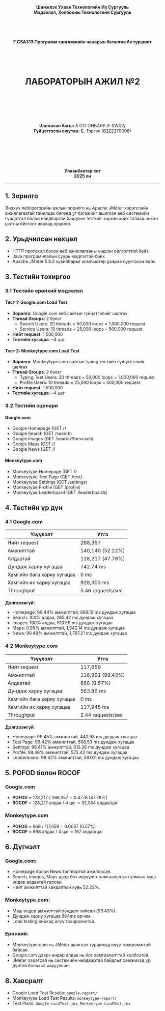 <div align="center">

**Шинжлэх Ухаан Технологийн Их Сургууль**  
**Мэдээлэл, Холбооны Технологийн Сургууль**

<br><br><br>

**F.CSA313 Программ хангамжийн чанарын баталгаа ба туршилт**

<br><br><br>

# **ЛАБОРАТОРЫН АЖИЛ №2**

<br><br><br><br><br>

**Шалгасан багш:** А.ОТГОНБАЯР /F.SW02/  
**Гүйцэтгэсэн оюутан:** Б. Тэргэл /B222270006/

<br><br><br><br><br>

**Улаанбаатар хот**  
**2025 он**

</div>


---

## 1. Зорилго

Энэхүү лабораторийн ажлын зорилго нь Apache JMeter хэрэгслийн ажиллагаатай танилцах бөгөөд уг багажийг ашиглан веб системийн гүйцэтгэл болон найдвартай байдлын тестийг хэрхэн хийх талаар анхан шатны ойлголт авахад оршино.

## 2. Урьдчилсан нөхцөл

- HTTP протокол болон веб ажиллагааны үндсэн ойлголттой байх
- Java програмчлалын суурь мэдлэгтэй байх
- Apache JMeter 5.6.3 хувилбарыг компьютер дээрээ суулгасан байх

## 3. Тестийн тохиргоо

### 3.1 Тестийн ерөнхий мэдээлэл

#### Тест 1: Google.com Load Test

- **Зорилго**: Google.com веб сайтын гүйцэтгэлийг шалгах
- **Thread Groups**: 2 бүлэг
  - Search Users: 20 threads × 50,000 loops = 1,000,000 request
  - Service Users: 10 threads × 25,000 loops = 500,000 request
- **Нийт request**: 1,500,000
- **Тестийн хугацаа**: ~4 цаг

#### Тест 2: Monkeytype.com Load Test

- **Зорилго**: Monkeytype.com сайтын typing тестийн гүйцэтгэлийг шалгах
- **Thread Groups**: 2 бүлэг
  - Typing Test Users: 20 threads × 50,000 loops = 1,000,000 request
  - Profile Users: 10 threads × 25,000 loops = 500,000 request
- **Нийт request**: 1,500,000
- **Тестийн хугацаа**: ~4 цаг

### 3.2 Тестийн сценари

#### Google.com

- Google Homepage (GET /)
- Google Search (GET /search)
- Google Images (GET /search?tbm=isch)
- Google Maps (GET /)
- Google News (GET /)

#### Monkeytype.com

- Monkeytype Homepage (GET /)
- Monkeytype Test Page (GET /test)
- Monkeytype Settings (GET /settings)
- Monkeytype Profile (GET /profile)
- Monkeytype Leaderboard (GET /leaderboards)

## 4. Тестийн үр дүн

### 4.1 Google.com

| Үзүүлэлт                                  | Утга          |
| ------------------------------------------------- | ----------------- |
| Нийт request                                  | 268,357           |
| Амжилттай                                | 140,140 (52.22%)  |
| Алдаатай                                  | 128,217 (47.78%)  |
| Дундаж хариу хугацаа            | 742.74 ms         |
| Хамгийн бага хариу хугацаа | 0 ms              |
| Хамгийн их хариу хугацаа     | 928,303 ms        |
| Throughput                                        | 5.46 requests/sec |

**Дэлгэрэнгүй:**

- Homepage: 99.44% амжилттай, 686.19 ms дундаж хугацаа
- Search: 100% алдаа, 295.42 ms дундаж хугацаа
- Images: 100% алдаа, 613.59 ms дундаж хугацаа
- Maps: 0.96% амжилттай, 1,542.14 ms дундаж хугацаа
- News: 99.49% амжилттай, 1,797.21 ms дундаж хугацаа

### 4.2 Monkeytype.com

| Үзүүлэлт                                  | Утга          |
| ------------------------------------------------- | ----------------- |
| Нийт request                                  | 117,659           |
| Амжилттай                                | 116,991 (99.43%)  |
| Алдаатай                                  | 668 (0.57%)       |
| Дундаж хариу хугацаа            | 563.86 ms         |
| Хамгийн бага хариу хугацаа | 0 ms              |
| Хамгийн их хариу хугацаа     | 117,945 ms        |
| Throughput                                        | 2.44 requests/sec |

**Дэлгэрэнгүй:**

- Homepage: 99.45% амжилттай, 440.98 ms дундаж хугацаа
- Test Page: 99.42% амжилттай, 608.53 ms дундаж хугацаа
- Settings: 99.41% амжилттай, 613.26 ms дундаж хугацаа
- Profile: 99.46% амжилттай, 572.42 ms дундаж хугацаа
- Leaderboard: 99.42% амжилттай, 587.01 ms дундаж хугацаа

## 5. POFOD болон ROCOF

### Google.com

- **POFOD** = 128,217 / 268,357 = 0.4778 (47.78%)
- **ROCOF** = 128,217 алдаа / 4 цаг = 32,054 алдаа/цаг

### Monkeytype.com

- **POFOD** = 668 / 117,659 = 0.0057 (0.57%)
- **ROCOF** = 668 алдаа / 4 цаг = 167 алдаа/цаг

## 6. Дүгнэлт

### Google.com:

- Homepage болон News тогтвортой ажилласан.
- Search, Images, Maps дээр бот илрүүлэх хамгаалалтын улмаас маш өндөр алдаатай гарсан.
- Нийт амжилттай хандалтын хувь 52.22%.

### Monkeytype.com:

- Маш өндөр амжилттай хандалт хийсан (99.43%).
- Дундаж хариу хугацаа 564ms орчим.
- Load testing хийхэд илүү тохиромжтой.

### Ерөнхий:

- Monkeytype.com нь JMeter ашиглан туршихад илүү тохиромжтой байсан.
- Google.com дээрх өндөр алдаа нь бот хамгаалалттай холбоотой.
- JMeter хэрэгсэл нь системийн найдвартай байдлыг хэмжихэд үр дүнтэй болохыг харуулсан.

## 8. Хавсралт

- Google Load Test Results: `google-report/`
- Monkeytype Load Test Results: `monkeytype-report/`
- Test Plans: `Google-LoadTest.jmx`, `Monkeytype-LoadTest.jmx`
